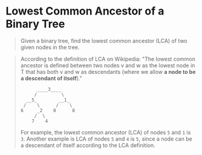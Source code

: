 Lowest Common Ancestor of a Binary Tree
=======================================

>Given a binary tree, find the lowest common ancestor (LCA) of two given nodes 
>in the tree.

>According to the definition of LCA on Wikipedia: 
>"The lowest common ancestor is defined between two nodes v and w as 
>the lowest node in T that has both v and w as descendants 
>(where we allow **a node to be a descendant of itself**)."
>```
>       ____3____
>      /         \
>   __5_        __1_
>  /    \      /    \
> 6     _2    0      8
>      /  \
>     7    4
>```
>For example, the lowest common ancestor (LCA) of nodes `5` and `1` is `3`. 
>Another example is LCA of nodes `5` and `4` is `5`, since a node can be 
>a descendant of itself according to the LCA definition.

